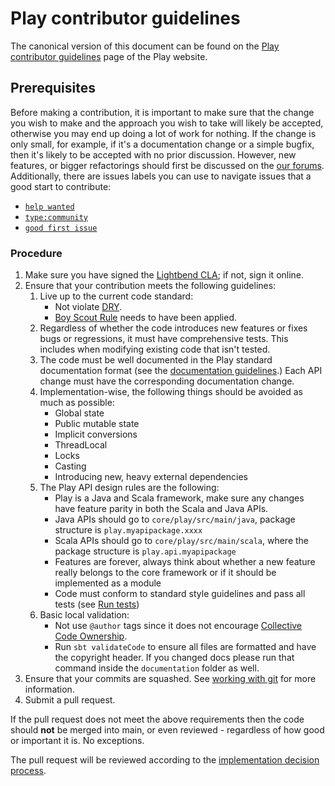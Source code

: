 <!--- Copyright (C) from 2022 The Play Framework Contributors <https://github.com/playframework>, 2011-2021 Lightbend Inc. <https://www.lightbend.com> -->

# Play contributor guidelines

The canonical version of this document can be found on the [Play contributor guidelines](https://playframework.com/contributing) page of the Play website.

## Prerequisites

Before making a contribution, it is important to make sure that the change you wish to make and the approach you wish to take will likely be accepted, otherwise you may end up doing a lot of work for nothing.  If the change is only small, for example, if it's a documentation change or a simple bugfix, then it's likely to be accepted with no prior discussion.  However, new features, or bigger refactorings should first be discussed on the [our forums](https://discuss.lightbend.com/c/play).  Additionally, there are issues labels you can use to navigate issues that a good start to contribute:

- [`help wanted`](https://github.com/playframework/playframework/labels/help%20wanted)
- [`type:community`](https://github.com/playframework/playframework/labels/type%3Acommunity)
- [`good first issue`](https://github.com/playframework/playframework/labels/good%20first%20issue)

### Procedure

1. Make sure you have signed the [Lightbend CLA](https://www.lightbend.com/contribute/cla); if not, sign it online.
2. Ensure that your contribution meets the following guidelines:
    1. Live up to the current code standard:
        - Not violate [DRY](https://www.oreilly.com/library/view/97-things-every/9780596809515/ch30.html).
        - [Boy Scout Rule](https://www.oreilly.com/library/view/97-things-every/9780596809515/ch08.html) needs to have been applied.
    2. Regardless of whether the code introduces new features or fixes bugs or regressions, it must have comprehensive tests.  This includes when modifying existing code that isn't tested.
    3. The code must be well documented in the Play standard documentation format (see the [documentation guidelines](https://playframework.com/documentation/latest/Documentation).)  Each API change must have the corresponding documentation change.
    4. Implementation-wise, the following things should be avoided as much as possible:
        - Global state
        - Public mutable state
        - Implicit conversions
        - ThreadLocal
        - Locks
        - Casting
        - Introducing new, heavy external dependencies
    5. The Play API design rules are the following:
        - Play is a Java and Scala framework, make sure any changes have feature parity in both the Scala and Java APIs.
        - Java APIs should go to `core/play/src/main/java`, package structure is `play.myapipackage.xxxx`
        - Scala APIs should go to `core/play/src/main/scala`, where the package structure is `play.api.myapipackage`
        - Features are forever, always think about whether a new feature really belongs to the core framework or if it should be implemented as a module
        - Code must conform to standard style guidelines and pass all tests (see [Run tests](https://www.playframework.com/documentation/latest/BuildingFromSource#run-tests))
    6. Basic local validation:
        - Not use `@author` tags since it does not encourage [Collective Code Ownership](https://www.extremeprogramming.org/rules/collective.html).
        - Run `sbt validateCode` to ensure all files are formatted and have the copyright header. If you changed docs please run that command inside the `documentation` folder as well.
3. Ensure that your commits are squashed.  See [working with git](https://playframework.com/documentation/latest/WorkingWithGit) for more information.
4. Submit a pull request.

If the pull request does not meet the above requirements then the code should **not** be merged into main, or even reviewed - regardless of how good or important it is. No exceptions.

The pull request will be reviewed according to the [implementation decision process](https://playframework.com/community-process#Implementation-decisions).
